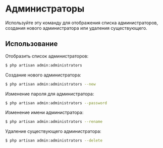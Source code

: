 # Администраторы

Используйте эту команду для отображения списка администраторов, создания нового администратора или удаления существующего.

## Использование

Отобразить список администраторов:

```bash
$ php artisan admin:administrators
```

Создание нового администратора:

```bash
$ php artisan admin:administrators --new
```

Изменение пароля для администратора:

```bash
$ php artisan admin:administrators --password
```

Изменение имени администратора:

```bash
$ php artisan admin:administrators --rename
```

Удаление существующего администратора:

```bash
$ php artisan admin:administrators --delete
```